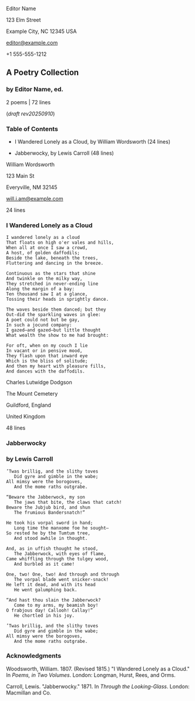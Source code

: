 <!--
Poetry submission packet example, but with extra stuff.
(may/may not be acceptable for submission; as always, check the requirements)

Poetry manuscripts, no matter the length, are typically formatted as a series
of poems without a title page or table of contents. Each page has a page
header and facts, as well as a title, and then the poem.

This one has a title page.

- title-page stuff: the opening .m-page-header and .m-title-header
  Note: this required me adding 'long' to the #manuscript classes.
- the poems (each with their own page-header and line-count)
- citation scene, for show

Copyright (c) Todd Warner
This work is licensed under Attribution 4.0 International. To view a copy of
this license, visit <http://creativecommons.org/licenses/by/4.0/>.
-->

<style>
    /*
    @import url("https://toddwarner.io/pub/css/manuscript-css/manuscript.css");
    @import url("/full/path/to/the/repository/for/manuscript-css/manuscript.css");
    */
    @import url("../manuscript.css");

    :root {
        /*
        --m-page-break-simulated-long: 0;
        --m-font-weight-title: bold;
        --m-font-weight-title-chapter: bold;
        --m-font-weight-title-poem: bold;
        */
        --m-marginalia: "Lastname / Long-form Poetry / " counter(page);
    }
</style>

<div id="vpage" class="no-header">
<article id="manuscript" class="poetry">




[comment]: / "-------------------------- TITLE PAGE --------------------------"
[comment]: / "----------------- (often not used with poetry) -----------------"




<div class="m-page-header">
<div class="m-contact">


Editor Name

123 Elm Street

Example City, NC 12345 USA

editor@example.com

+1 555-555-1212


</div></div> <!-- /.m-contact, /.m-page-header -->




<div class="m-title-header">


# A Poetry Collection

### by Editor Name, ed.

<div class="m-facts">

2 poems | 72 lines

(_draft rev20250910_)


</div></div>




[comment]: / "-------------------------- TOC SCENE ---------------------------"
[comment]: / "----------------- (often not used with poetry) -----------------"




<section class="m-scene toc">
<div class="m-title-header">


# Table of Contents


</div>


- I Wandered Lonely as a Cloud, by William Wordsworth (24 lines)

- Jabberwocky, by Lewis Carroll (48 lines)


</section>




[comment]: / "---------------------------- POEMS -----------------------------"




<section class="m-poem">
<div class="m-page-header">
<div class="m-contact">


William Wordsworth

123 Main St

Everyville, NM 32145

will.i.am@example.com


</div> <!-- /.m-contact -->
<div class="m-facts">


24 lines


</div> <!-- /.m-facts -->
</div> <!-- /.m-title-header -->


<div class="m-title-header">


# I Wandered Lonely as a Cloud


</div> <!-- /.m-title-header -->


```
I wandered lonely as a cloud
That floats on high o'er vales and hills,
When all at once I saw a crowd,
A host, of golden daffodils;
Beside the lake, beneath the trees,
Fluttering and dancing in the breeze.
```
```
Continuous as the stars that shine
And twinkle on the milky way,
They stretched in never-ending line
Along the margin of a bay:
Ten thousand saw I at a glance,
Tossing their heads in sprightly dance.
```
```
The waves beside them danced; but they
Out-did the sparkling waves in glee:
A poet could not but be gay,
In such a jocund company:
I gazed—and gazed—but little thought
What wealth the show to me had brought:
```
```
For oft, when on my couch I lie
In vacant or in pensive mood,
They flash upon that inward eye
Which is the bliss of solitude;
And then my heart with pleasure fills,
And dances with the daffodils.
```


</section> <!-- /.m-poem -->




<section class="m-poem">
<div class="m-page-header">
<div class="m-contact">


Charles Lutwidge Dodgson

The Mount Cemetery

Guildford, England

United Kingdom


</div><div class="m-facts">


48 lines


</div></div>


<div class="m-title-header">


# Jabberwocky

### by Lewis Carroll


</div>


```
’Twas brillig, and the slithy toves
   Did gyre and gimble in the wabe;
All mimsy were the borogoves,
   And the mome raths outgrabe.
```
```
“Beware the Jabberwock, my son
   The jaws that bite, the claws that catch!
Beware the Jubjub bird, and shun
   The frumious Bandersnatch!”
```
```
He took his vorpal sword in hand;
   Long time the manxome foe he sought—
So rested he by the Tumtum tree,
   And stood awhile in thought.
```
```
And, as in uffish thought he stood,
   The Jabberwock, with eyes of flame,
Came whiffling through the tulgey wood,
   And burbled as it came!
```
```
One, two! One, two! And through and through
   The vorpal blade went snicker-snack!
He left it dead, and with its head
   He went galumphing back.
```
```
“And hast thou slain the Jabberwock?
   Come to my arms, my beamish boy!
O frabjous day! Callooh! Callay!”
   He chortled in his joy.
```
```
’Twas brillig, and the slithy toves
   Did gyre and gimble in the wabe;
All mimsy were the borogoves,
   And the mome raths outgrabe.
```


</section> <!-- /.m-poem -->




[comment]: / "------ CITATION CHAPTER + SCENE (used only for example) --------"




<section class="m-chapter">
<div class="m-title-header">


# Acknowledgments


</div>


<section class="m-scene foothang">


Woodsworth, William. 1807. (Revised 1815.) "I Wandered Lonely as a Cloud." In *Poems, in Two Volumes*. London: Longman, Hurst, Rees, and Orms.

Carroll, Lewis. "Jabberwocky." 1871. In *Through the Looking-Glass*. London: Macmillan and Co.


</section></section> <!-- end chapter + specialized scene -->


</article></div> <!-- ------------------------------ end of manuscript ---- -->

